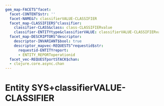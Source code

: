 ```yaml
---
gem_map-FACETS^facet:
  facet-CONTENT$str: ''
  facet-NAME&?: classifierVALUE-CLASSIFIER
  facet_map-CLASSIFIERS^classifier:
    classifier-CLASS&class: class-CLASSIFIERvalue
    classifier-ENTITYtype&classifierVALUE: classifierVALUE-CLASSIFIERvalue
  facet_map-DESCRIPTORS^descriptor:
    descriptor-INVARIANT$bool: true
    descriptor_mapvec-REQUESTS^requestid$str:
      requestid-ENTITYreport:
      - ENTITY_REPORToperationid
  facet_vec-REQUESTportSTACK$chan:
  - clojure.core.async.chan
---
```

# Entity SYS+classifierVALUE-CLASSIFIER

